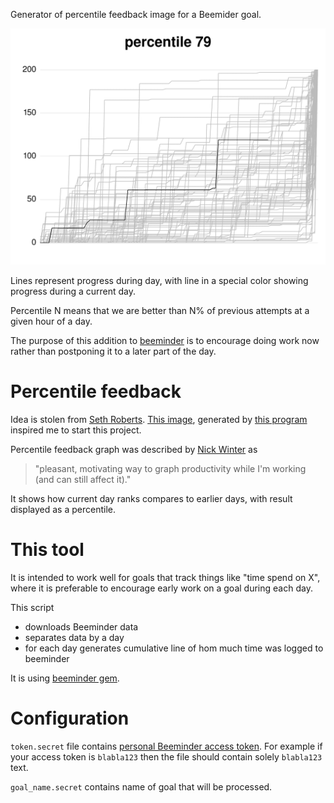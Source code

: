 Generator of percentile feedback image for a Beemider goal.

![](percentile_feedback_example.png)

Lines represent progress during day, with line in a special color showing progress during a current day.

Percentile N means that we are better than N% of previous attempts at a given hour of a day.

The purpose of this addition to [beeminder](http://beeminder.com/) is to encourage doing work now rather than postponing it to a later part of the day.

# Percentile feedback

Idea is stolen from [Seth Roberts](http://archives.sethroberts.net/blog/2011/05/01/percentile-feedback-and-productivity/). [This image](inspiration.png), generated by [this program](https://github.com/nslater/percentile-feedback) inspired me to start this project.

Percentile feedback graph was described by [Nick Winter](http://www.nickwinter.net/codecombat-stats) as

> "pleasant, motivating way to graph productivity while I'm working (and can still affect it)."

It shows how current day ranks compares to earlier days, with result displayed as a percentile.

# This tool

It is intended to work well for goals that track things like "time spend on X", where it is preferable to encourage early work on a goal during each day.

This script

 - downloads Beeminder data
 - separates data by a day
 - for each day generates cumulative line of hom much time was logged to beeminder

It is using [beeminder gem](https://github.com/beeminder/beeminder-gem).

# Configuration

`token.secret` file contains [personal Beeminder access token](http://api.beeminder.com/#auth). For example if your access token is `blabla123` then the file should contain solely `blabla123` text.

`goal_name.secret` contains name of goal that will be processed.